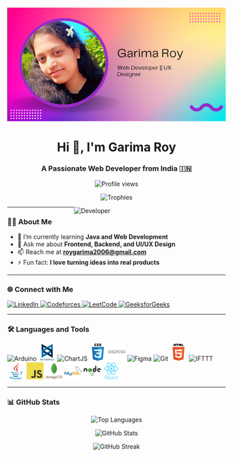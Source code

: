 <p align="center">
  <img src="https://github.com/royGarima1518/royGarima1518/blob/main/banner.png" alt="Garima Roy Banner">
</p>

<h1 align="center">Hi 👋, I'm Garima Roy</h1>
<h3 align="center">A Passionate Web Developer from India 🇮🇳</h3>

<p align="center">
  <img src="https://komarev.com/ghpvc/?username=roygarima1518&label=Profile%20views&color=0e75b6&style=flat" alt="Profile views" />
</p>

<p align="center">
  <img src="https://github-profile-trophy.vercel.app/?username=roygarima1518&theme=onedark&no-frame=true&no-bg=true" alt="Trophies" />
</p>

<img align="right" src="https://repository-images.githubusercontent.com/462900780/0a10af70-6cbf-46df-9071-0ff586a3b1d6" alt="Developer" width="350"/>

---

### 👩‍💻 About Me

- 🌱 I’m currently learning **Java and Web Development**
- 💬 Ask me about **Frontend, Backend, and UI/UX Design**
- 📫 Reach me at **roygarima2006@gmail.com**
- ⚡ Fun fact: **I love turning ideas into real products**

---

### 🌐 Connect with Me

<p>
  <a href="https://www.linkedin.com/in/garima-roy-7a0130242/" target="_blank">
    <img src="https://raw.githubusercontent.com/rahuldkjain/github-profile-readme-generator/master/src/images/icons/Social/linked-in-alt.svg" alt="LinkedIn" height="30" />
  </a>
  <a href="https://codeforces.com/profile/roygarima" target="_blank">
    <img src="https://raw.githubusercontent.com/rahuldkjain/github-profile-readme-generator/master/src/images/icons/Social/codeforces.svg" alt="Codeforces" height="30" />
  </a>
  <a href="https://leetcode.com/roygarima2006/" target="_blank">
    <img src="https://raw.githubusercontent.com/rahuldkjain/github-profile-readme-generator/master/src/images/icons/Social/leet-code.svg" alt="LeetCode" height="30" />
  </a>
  <a href="https://auth.geeksforgeeks.org/user/roygari072q" target="_blank">
    <img src="https://raw.githubusercontent.com/rahuldkjain/github-profile-readme-generator/master/src/images/icons/Social/geeks-for-geeks.svg" alt="GeeksforGeeks" height="30" />
  </a>
</p>

---

### 🛠️ Languages and Tools

<p>
  <img src="https://cdn.worldvectorlogo.com/logos/arduino-1.svg" alt="Arduino" width="40" />
  <img src="https://raw.githubusercontent.com/devicons/devicon/master/icons/backbonejs/backbonejs-original-wordmark.svg" alt="BackboneJS" width="40" />
  <img src="https://www.chartjs.org/media/logo-title.svg" alt="ChartJS" width="40" />
  <img src="https://raw.githubusercontent.com/devicons/devicon/master/icons/css3/css3-original-wordmark.svg" alt="CSS3" width="40" />
  <img src="https://raw.githubusercontent.com/devicons/devicon/master/icons/express/express-original-wordmark.svg" alt="ExpressJS" width="40" />
  <img src="https://www.vectorlogo.zone/logos/figma/figma-icon.svg" alt="Figma" width="40" />
  <img src="https://www.vectorlogo.zone/logos/git-scm/git-scm-icon.svg" alt="Git" width="40" />
  <img src="https://raw.githubusercontent.com/devicons/devicon/master/icons/html5/html5-original-wordmark.svg" alt="HTML5" width="40" />
  <img src="https://www.vectorlogo.zone/logos/ifttt/ifttt-ar21.svg" alt="IFTTT" width="40" />
  <img src="https://raw.githubusercontent.com/devicons/devicon/master/icons/java/java-original.svg" alt="Java" width="40" />
  <img src="https://raw.githubusercontent.com/devicons/devicon/master/icons/javascript/javascript-original.svg" alt="JavaScript" width="40" />
  <img src="https://raw.githubusercontent.com/devicons/devicon/master/icons/mongodb/mongodb-original-wordmark.svg" alt="MongoDB" width="40" />
  <img src="https://raw.githubusercontent.com/devicons/devicon/master/icons/mysql/mysql-original-wordmark.svg" alt="MySQL" width="40" />
  <img src="https://raw.githubusercontent.com/devicons/devicon/master/icons/nodejs/nodejs-original-wordmark.svg" alt="NodeJS" width="40" />
  <img src="https://raw.githubusercontent.com/devicons/devicon/master/icons/react/react-original-wordmark.svg" alt="React" width="40" />
</p>

---

### 📊 GitHub Stats

<p align="center">
  <img src="https://github-readme-stats.vercel.app/api/top-langs?username=roygarima1518&show_icons=true&locale=en&layout=compact" alt="Top Languages" />
</p>
<p align="center">
  <img src="https://github-readme-stats.vercel.app/api?username=roygarima1518&show_icons=true&locale=en" alt="GitHub Stats" />
</p>
<p align="center">
  <img src="https://github-readme-streak-stats.herokuapp.com/?user=roygarima1518" alt="GitHub Streak" />
</p>
